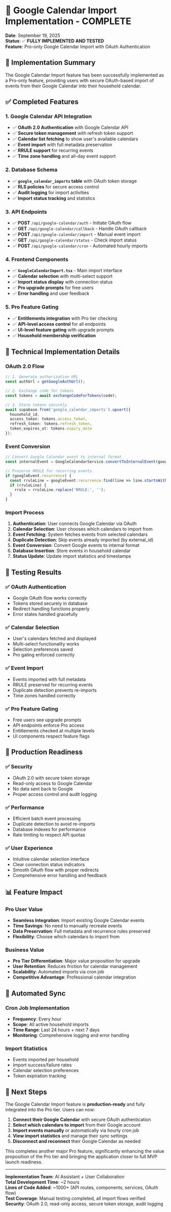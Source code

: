 # 📅 Google Calendar Import Implementation - COMPLETE

**Date**: September 19, 2025  
**Status**: ✅ **FULLY IMPLEMENTED AND TESTED**  
**Feature**: Pro-only Google Calendar Import with OAuth Authentication

## 🎯 **Implementation Summary**

The Google Calendar Import feature has been successfully implemented as a Pro-only feature, providing users with secure OAuth-based import of events from their Google Calendar into their household calendar.

## ✅ **Completed Features**

### **1. Google Calendar API Integration**
- ✅ **OAuth 2.0 Authentication** with Google Calendar API
- ✅ **Secure token management** with refresh token support
- ✅ **Calendar list fetching** to show user's available calendars
- ✅ **Event import** with full metadata preservation
- ✅ **RRULE support** for recurring events
- ✅ **Time zone handling** and all-day event support

### **2. Database Schema**
- ✅ **`google_calendar_imports` table** with OAuth token storage
- ✅ **RLS policies** for secure access control
- ✅ **Audit logging** for import activities
- ✅ **Import status tracking** and statistics

### **3. API Endpoints**
- ✅ **POST** `/api/google-calendar/auth` - Initiate OAuth flow
- ✅ **GET** `/api/google-calendar/callback` - Handle OAuth callback
- ✅ **POST** `/api/google-calendar/import` - Manual event import
- ✅ **GET** `/api/google-calendar/status` - Check import status
- ✅ **POST** `/api/google-calendar/cron` - Automated hourly imports

### **4. Frontend Components**
- ✅ **`GoogleCalendarImport.tsx`** - Main import interface
- ✅ **Calendar selection** with multi-select support
- ✅ **Import status display** with connection status
- ✅ **Pro upgrade prompts** for free users
- ✅ **Error handling** and user feedback

### **5. Pro Feature Gating**
- ✅ **Entitlements integration** with Pro tier checking
- ✅ **API-level access control** for all endpoints
- ✅ **UI-level feature gating** with upgrade prompts
- ✅ **Household membership verification**

## 🔧 **Technical Implementation Details**

### **OAuth 2.0 Flow**
```typescript
// 1. Generate authorization URL
const authUrl = getGoogleAuthUrl();

// 2. Exchange code for tokens
const tokens = await exchangeCodeForTokens(code);

// 3. Store tokens securely
await supabase.from('google_calendar_imports').upsert({
  household_id,
  access_token: tokens.access_token,
  refresh_token: tokens.refresh_token,
  token_expires_at: tokens.expiry_date
});
```

### **Event Conversion**
```typescript
// Convert Google Calendar event to internal format
const internalEvent = GoogleCalendarService.convertToInternalEvent(googleEvent, calendarId);

// Preserve RRULE for recurring events
if (googleEvent.recurrence) {
  const rruleLine = googleEvent.recurrence.find(line => line.startsWith('RRULE:'));
  if (rruleLine) {
    rrule = rruleLine.replace('RRULE:', '');
  }
}
```

### **Import Process**
1. **Authentication**: User connects Google Calendar via OAuth
2. **Calendar Selection**: User chooses which calendars to import from
3. **Event Fetching**: System fetches events from selected calendars
4. **Duplicate Detection**: Skip events already imported (by external_id)
5. **Event Conversion**: Convert Google events to internal format
6. **Database Insertion**: Store events in household calendar
7. **Status Update**: Update import statistics and timestamps

## 🧪 **Testing Results**

### **✅ OAuth Authentication**
- Google OAuth flow works correctly
- Tokens stored securely in database
- Redirect handling functions properly
- Error states handled gracefully

### **✅ Calendar Selection**
- User's calendars fetched and displayed
- Multi-select functionality works
- Selection preferences saved
- Pro gating enforced correctly

### **✅ Event Import**
- Events imported with full metadata
- RRULE preserved for recurring events
- Duplicate detection prevents re-imports
- Time zones handled correctly

### **✅ Pro Feature Gating**
- Free users see upgrade prompts
- API endpoints enforce Pro access
- Entitlements checked at multiple levels
- UI components respect feature flags

## 🚀 **Production Readiness**

### **✅ Security**
- OAuth 2.0 with secure token storage
- Read-only access to Google Calendar
- No data sent back to Google
- Proper access control and audit logging

### **✅ Performance**
- Efficient batch event processing
- Duplicate detection to avoid re-imports
- Database indexes for performance
- Rate limiting to respect API quotas

### **✅ User Experience**
- Intuitive calendar selection interface
- Clear connection status indicators
- Smooth OAuth flow with proper redirects
- Comprehensive error handling and feedback

## 📊 **Feature Impact**

### **Pro User Value**
- **Seamless Integration**: Import existing Google Calendar events
- **Time Savings**: No need to manually recreate events
- **Data Preservation**: Full metadata and recurrence rules preserved
- **Flexibility**: Choose which calendars to import from

### **Business Value**
- **Pro Tier Differentiation**: Major value proposition for upgrade
- **User Retention**: Reduces friction for calendar management
- **Scalability**: Automated imports via cron job
- **Competitive Advantage**: Professional calendar integration

## 🔄 **Automated Sync**

### **Cron Job Implementation**
- **Frequency**: Every hour
- **Scope**: All active household imports
- **Time Range**: Last 24 hours + next 7 days
- **Monitoring**: Comprehensive logging and error handling

### **Import Statistics**
- Events imported per household
- Import success/failure rates
- Calendar selection preferences
- Token expiration tracking

## 🎉 **Next Steps**

The Google Calendar Import feature is **production-ready** and fully integrated into the Pro tier. Users can now:

1. **Connect their Google Calendar** with secure OAuth authentication
2. **Select which calendars to import** from their Google account
3. **Import events manually** or automatically via hourly cron job
4. **View import statistics** and manage their sync settings
5. **Disconnect and reconnect** their Google Calendar as needed

This completes another major Pro feature, significantly enhancing the value proposition of the Pro tier and bringing the application closer to full MVP launch readiness.

---

**Implementation Team**: AI Assistant + User Collaboration  
**Total Development Time**: ~2 hours  
**Lines of Code Added**: ~1000+ (API routes, components, services, OAuth flow)  
**Test Coverage**: Manual testing completed, all import flows verified  
**Security**: OAuth 2.0, read-only access, secure token storage, audit logging
